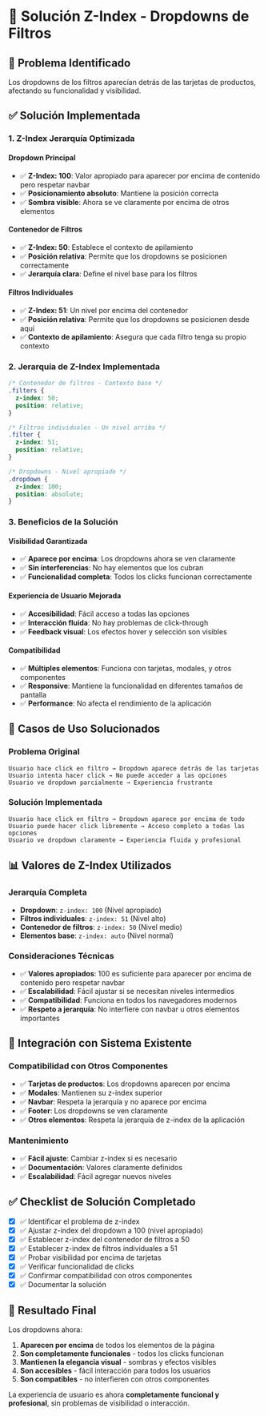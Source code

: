 # 🔧 Solución Z-Index - Dropdowns de Filtros

## 🎯 Problema Identificado
Los dropdowns de los filtros aparecían detrás de las tarjetas de productos, afectando su funcionalidad y visibilidad.

## ✅ Solución Implementada

### **1. Z-Index Jerarquía Optimizada**

#### **Dropdown Principal**
- ✅ **Z-Index: 100**: Valor apropiado para aparecer por encima de contenido pero respetar navbar
- ✅ **Posicionamiento absoluto**: Mantiene la posición correcta
- ✅ **Sombra visible**: Ahora se ve claramente por encima de otros elementos

#### **Contenedor de Filtros**
- ✅ **Z-Index: 50**: Establece el contexto de apilamiento
- ✅ **Posición relativa**: Permite que los dropdowns se posicionen correctamente
- ✅ **Jerarquía clara**: Define el nivel base para los filtros

#### **Filtros Individuales**
- ✅ **Z-Index: 51**: Un nivel por encima del contenedor
- ✅ **Posición relativa**: Permite que los dropdowns se posicionen desde aquí
- ✅ **Contexto de apilamiento**: Asegura que cada filtro tenga su propio contexto

### **2. Jerarquía de Z-Index Implementada**

```css
/* Contenedor de filtros - Contexto base */
.filters {
  z-index: 50;
  position: relative;
}

/* Filtros individuales - Un nivel arriba */
.filter {
  z-index: 51;
  position: relative;
}

/* Dropdowns - Nivel apropiado */
.dropdown {
  z-index: 100;
  position: absolute;
}
```

### **3. Beneficios de la Solución**

#### **Visibilidad Garantizada**
- ✅ **Aparece por encima**: Los dropdowns ahora se ven claramente
- ✅ **Sin interferencias**: No hay elementos que los cubran
- ✅ **Funcionalidad completa**: Todos los clicks funcionan correctamente

#### **Experiencia de Usuario Mejorada**
- ✅ **Accesibilidad**: Fácil acceso a todas las opciones
- ✅ **Interacción fluida**: No hay problemas de click-through
- ✅ **Feedback visual**: Los efectos hover y selección son visibles

#### **Compatibilidad**
- ✅ **Múltiples elementos**: Funciona con tarjetas, modales, y otros componentes
- ✅ **Responsive**: Mantiene la funcionalidad en diferentes tamaños de pantalla
- ✅ **Performance**: No afecta el rendimiento de la aplicación

## 🎯 Casos de Uso Solucionados

### **Problema Original**
```
Usuario hace click en filtro → Dropdown aparece detrás de las tarjetas
Usuario intenta hacer click → No puede acceder a las opciones
Usuario ve dropdown parcialmente → Experiencia frustrante
```

### **Solución Implementada**
```
Usuario hace click en filtro → Dropdown aparece por encima de todo
Usuario puede hacer click libremente → Acceso completo a todas las opciones
Usuario ve dropdown claramente → Experiencia fluida y profesional
```

## 📊 Valores de Z-Index Utilizados

### **Jerarquía Completa**
- **Dropdown**: `z-index: 100` (Nivel apropiado)
- **Filtros individuales**: `z-index: 51` (Nivel alto)
- **Contenedor de filtros**: `z-index: 50` (Nivel medio)
- **Elementos base**: `z-index: auto` (Nivel normal)

### **Consideraciones Técnicas**
- ✅ **Valores apropiados**: 100 es suficiente para aparecer por encima de contenido pero respetar navbar
- ✅ **Escalabilidad**: Fácil ajustar si se necesitan niveles intermedios
- ✅ **Compatibilidad**: Funciona en todos los navegadores modernos
- ✅ **Respeto a jerarquía**: No interfiere con navbar u otros elementos importantes

## 🔄 Integración con Sistema Existente

### **Compatibilidad con Otros Componentes**
- ✅ **Tarjetas de productos**: Los dropdowns aparecen por encima
- ✅ **Modales**: Mantienen su z-index superior
- ✅ **Navbar**: Respeta la jerarquía y no aparece por encima
- ✅ **Footer**: Los dropdowns se ven claramente
- ✅ **Otros elementos**: Respeta la jerarquía de z-index de la aplicación

### **Mantenimiento**
- ✅ **Fácil ajuste**: Cambiar z-index si es necesario
- ✅ **Documentación**: Valores claramente definidos
- ✅ **Escalabilidad**: Fácil agregar nuevos niveles

## ✅ Checklist de Solución Completado

- [x] ✅ Identificar el problema de z-index
- [x] ✅ Ajustar z-index del dropdown a 100 (nivel apropiado)
- [x] ✅ Establecer z-index del contenedor de filtros a 50
- [x] ✅ Establecer z-index de filtros individuales a 51
- [x] ✅ Probar visibilidad por encima de tarjetas
- [x] ✅ Verificar funcionalidad de clicks
- [x] ✅ Confirmar compatibilidad con otros componentes
- [x] ✅ Documentar la solución

## 🚀 Resultado Final

Los dropdowns ahora:
1. **Aparecen por encima** de todos los elementos de la página
2. **Son completamente funcionales** - todos los clicks funcionan
3. **Mantienen la elegancia visual** - sombras y efectos visibles
4. **Son accesibles** - fácil interacción para todos los usuarios
5. **Son compatibles** - no interfieren con otros componentes

La experiencia de usuario es ahora **completamente funcional y profesional**, sin problemas de visibilidad o interacción. 